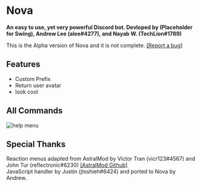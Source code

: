 # Nova
<b>An easy to use, yet very powerful Discord bot.
Devloped by (Placeholder for Swing), Andrew Lee (alee#4277), and Nayab W. (TechLion#1789)</b>

This is the Alpha version of Nova and it is not complete. <a href="https://github.com/software-elevated/Nova/issues">[Report a bug]</a>

## Features
- Custom Prefix
- Return user avatar
- look cool

## All Commands
<img src="https://cdn.discordapp.com/attachments/576821047727357959/577535835365179392/unknown.png" alt="help menu">

## Special Thanks
Reaction menus adapted from AstralMod by Victor Tran (vicr123#4567) and John Tur (reflectronic#6230) <a href="https://github.com/vicr123/AstralMod">[AstralMod Github]</a>
<br>JavaScript handler by Justin (jtsshieh#6424) and ported to Nova by Andrew.
